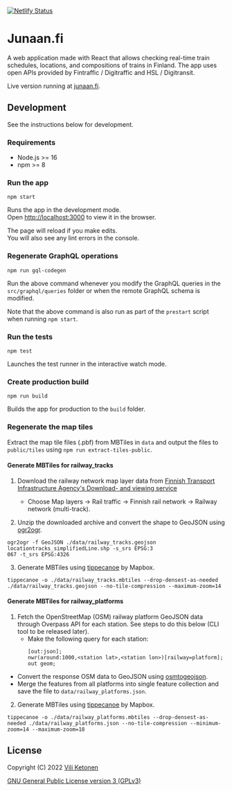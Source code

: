 [![Netlify Status](https://api.netlify.com/api/v1/badges/62a70830-6ab5-4a0e-9299-ed99b72b67a0/deploy-status)](https://app.netlify.com/sites/junaan/deploys)

# Junaan.fi

A web application made with React that allows checking real-time train schedules, locations, and compositions of trains in Finland. The app uses open APIs provided by Fintraffic / Digitraffic and HSL / Digitransit.

Live version running at [junaan.fi](https://junaan.fi).

## Development

See the instructions below for development.

### Requirements

- Node.js >= 16
- npm >= 8

### Run the app

```
npm start
```

Runs the app in the development mode.\
Open [http://localhost:3000](http://localhost:3000) to view it in the browser.

The page will reload if you make edits.\
You will also see any lint errors in the console.

### Regenerate GraphQL operations

```
npm run gql-codegen
```

Run the above command whenever you modify the GraphQL queries in the `src/graphql/queries` folder or when the remote GraphQL schema is modified.

Note that the above command is also run as part of the `prestart` script when running `npm start`.

### Run the tests

```
npm test
```

Launches the test runner in the interactive watch mode.

### Create production build

```
npm run build
```

Builds the app for production to the `build` folder.

### Regenerate the map tiles

Extract the map tile files (.pbf) from MBTiles in `data` and output the files to `public/tiles` using `npm run extract-tiles-public`.

#### Generate MBTiles for railway_tracks

1. Download the railway network map layer data from [Finnish Transport Infrastructure Agency's Download- and viewing service](https://julkinen.vayla.fi/oskari/?lang=en)

   - Choose Map layers -> Rail traffic -> Finnish rail network -> Railway network (multi-track).

2. Unzip the downloaded archive and convert the shape to GeoJSON using [ogr2ogr](https://gdal.org/programs/ogr2ogr.html).

```
ogr2ogr -f GeoJSON ./data/railway_tracks.geojson locationtracks_simplifiedLine.shp -s_srs EPSG:3
067 -t_srs EPSG:4326
```

3. Generate MBTiles using [tippecanoe](https://github.com/mapbox/tippecanoe) by Mapbox.

```
tippecanoe -o ./data/railway_tracks.mbtiles --drop-densest-as-needed ./data/railway_tracks.geojson --no-tile-compression --maximum-zoom=14
```

#### Generate MBTiles for railway_platforms

1. Fetch the OpenStreetMap (OSM) railway platform GeoJSON data through Overpass API for each station. See steps to do this below (CLI tool to be released later).
   - Make the following query for each station:
     ```
     [out:json];
     nwr(around:1000,<station lat>,<station lon>)[railway=platform];
     out geom;
     ```

- Convert the response OSM data to GeoJSON using [osmtogeojson](https://www.npmjs.com/package/osmtogeojson).
- Merge the features from all platforms into single feature collection and save the file to `data/railway_platforms.json`.

2. Generate MBTiles using [tippecanoe](https://github.com/mapbox/tippecanoe) by Mapbox.

```
tippecanoe -o ./data/railway_platforms.mbtiles --drop-densest-as-needed ./data/railway_platforms.json --no-tile-compression --minimum-zoom=14 --maximum-zoom=18
```

## License

Copyright (C) 2022 [Vili Ketonen](https://github.com/viliket)

[GNU General Public License version 3 (GPLv3)](gpl-3.0.txt)
